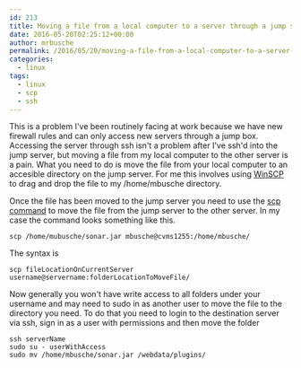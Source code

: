 ```yaml
---
id: 213
title: Moving a file from a local computer to a server through a jump server
date: 2016-05-20T02:25:12+00:00
author: mrbusche
permalink: /2016/05/20/moving-a-file-from-a-local-computer-to-a-server-through-a-jump-server/
categories:
  - linux
tags:
  - linux
  - scp
  - ssh
---
```


This is a problem I've been routinely facing at work because we have new firewall rules and can only access new servers through a jump box. Accessing the server through ssh isn't a problem after I've ssh'd into the jump server, but moving a file from my local computer to the other server is a pain. What you need to do is move the file from your local computer to an accesible directory on the jump server. For me this involves using [WinSCP](https://winscp.net/eng/download.php) to drag and drop the file to my /home/mbusche directory.

Once the file has been moved to the jump server you need to use the [scp command](https://docs.oracle.com/cd/E26502_01/html/E29001/remotehowtoaccess-55154.html) to move the file from the jump server to the other server. In my case the command looks something like this.

    scp /home/mubusche/sonar.jar mbusche@cvms1255:/home/mbusche/

The syntax is

    scp fileLocationOnCurrentServer username@servername:folderLocationToMoveFile/

Now generally you won't have write access to all folders under your username and may need to sudo in as another user to move the file to the directory you need. To do that you need to login to the destination server via ssh, sign in as a user with permissions and then move the folder

    ssh serverName
    sudo su - userWithAccess
    sudo mv /home/mbusche/sonar.jar /webdata/plugins/
